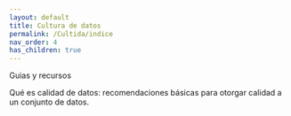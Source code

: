 ```yaml
---
layout: default
title: Cultura de datos
permalink: /Cultida/indice
nav_order: 4
has_children: true
---
```


Guias y recursos

Qué es calidad de datos: recomendaciones básicas para otorgar calidad a un conjunto de datos. 
